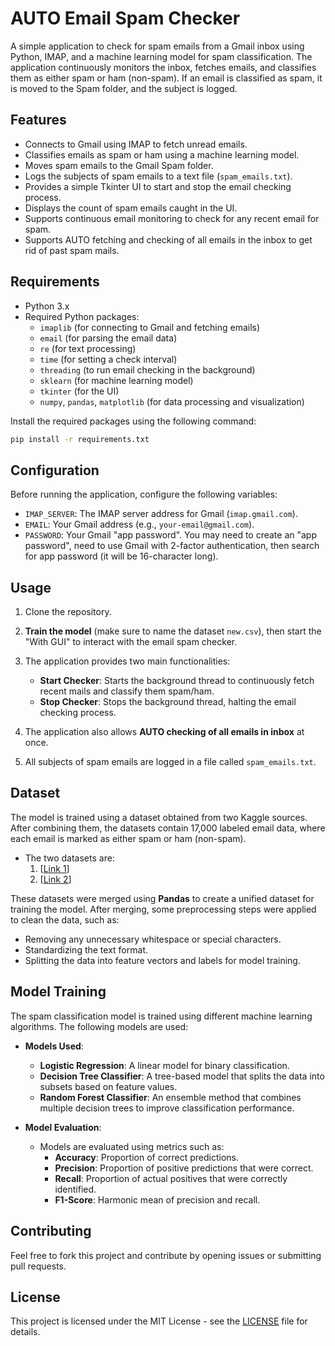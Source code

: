 # AUTO Email Spam Checker

A simple application to check for spam emails from a Gmail inbox using Python, IMAP, and a machine learning model for spam classification. The application continuously monitors the inbox, fetches emails, and classifies them as either spam or ham (non-spam). If an email is classified as spam, it is moved to the Spam folder, and the subject is logged.

## Features

- Connects to Gmail using IMAP to fetch unread emails.
- Classifies emails as spam or ham using a machine learning model.
- Moves spam emails to the Gmail Spam folder.
- Logs the subjects of spam emails to a text file (`spam_emails.txt`).
- Provides a simple Tkinter UI to start and stop the email checking process.
- Displays the count of spam emails caught in the UI.
- Supports continuous email monitoring to check for any recent email for spam.
- Supports AUTO fetching and checking of all emails in the inbox to get rid of past spam mails.
  
## Requirements

- Python 3.x
- Required Python packages:
  - `imaplib` (for connecting to Gmail and fetching emails)
  - `email` (for parsing the email data)
  - `re` (for text processing)
  - `time` (for setting a check interval)
  - `threading` (to run email checking in the background)
  - `sklearn` (for machine learning model)
  - `tkinter` (for the UI)
  - `numpy`, `pandas`, `matplotlib` (for data processing and visualization)

Install the required packages using the following command:

```bash
pip install -r requirements.txt
```

## Configuration

Before running the application, configure the following variables:

- `IMAP_SERVER`: The IMAP server address for Gmail (`imap.gmail.com`).
- `EMAIL`: Your Gmail address (e.g., `your-email@gmail.com`).
- `PASSWORD`: Your Gmail "app password". You may need to create an "app password", need to use Gmail with 2-factor authentication, then search for app password (it will be 16-character long).

## Usage

1. Clone the repository.

2. **Train the model** (make sure to name the dataset `new.csv`), then start the "With GUI" to interact with the email spam checker.

3. The application provides two main functionalities:

   - **Start Checker**: Starts the background thread to continuously fetch recent mails and classify them spam/ham.
   - **Stop Checker**: Stops the background thread, halting the email checking process.

4. The application also allows **AUTO checking of all emails in inbox** at once.

5. All subjects of spam emails are logged in a file called `spam_emails.txt`.

## Dataset

The model is trained using a dataset obtained from two Kaggle sources. After combining them, the datasets contain 17,000 labeled email data, where each email is marked as either spam or ham (non-spam). 

- The two datasets are:
  1. [[Link 1](https://www.kaggle.com/datasets/venky73/spam-mails-dataset)]
  2. [[Link 2](https://www.kaggle.com/datasets/jackksoncsie/spam-email-dataset)]

These datasets were merged using **Pandas** to create a unified dataset for training the model. After merging, some preprocessing steps were applied to clean the data, such as:

- Removing any unnecessary whitespace or special characters.
- Standardizing the text format.
- Splitting the data into feature vectors and labels for model training.

## Model Training

The spam classification model is trained using different machine learning algorithms. The following models are used:
- **Models Used**: 
  - **Logistic Regression**: A linear model for binary classification.
  - **Decision Tree Classifier**: A tree-based model that splits the data into subsets based on feature values.
  - **Random Forest Classifier**: An ensemble method that combines multiple decision trees to improve classification performance.

- **Model Evaluation**:
  - Models are evaluated using metrics such as:
    - **Accuracy**: Proportion of correct predictions.
    - **Precision**: Proportion of positive predictions that were correct.
    - **Recall**: Proportion of actual positives that were correctly identified.
    - **F1-Score**: Harmonic mean of precision and recall.

## Contributing

Feel free to fork this project and contribute by opening issues or submitting pull requests.

## License

This project is licensed under the MIT License - see the [LICENSE](LICENSE) file for details.